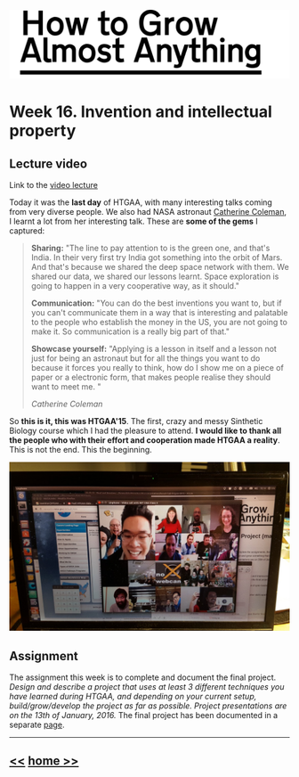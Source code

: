 ![](./img/FabLab.svg)

# Week 16. Invention and intellectual property

## Lecture video
Link to the [video lecture](https://vimeo.com/148382539)

Today it was the **last day** of HTGAA, with many interesting talks coming from very diverse people. We also had NASA astronaut [Catherine Coleman](https://en.wikipedia.org/wiki/Catherine_Coleman), I learnt a lot from her interesting talk. These are **some of the gems** I captured:

> **Sharing:** "The line to pay attention to is the green one, and that's India. In their very first try India got something into the orbit of Mars. And that's because we shared the deep space network with them. We shared our data, we shared our lessons learnt. Space exploration is going to happen in a very cooperative way, as it should."  
>
> **Communication:** "You can do the best inventions you want to, but if you can't communicate them in a way that is interesting and palatable to the people who establish the money in the US, you are not going to make it. So communication is a really big part of that."
>
> **Showcase yourself:** "Applying is a lesson in itself and a lesson not just for being an astronaut but for all the things you want to do because it forces you really to think, how do I show me on a piece of paper or a electronic form, that makes people realise they should want to meet me. "  
>  
> _Catherine Coleman_

So **this is it, this was HTGAA'15**. The first, crazy and messy Sinthetic Biology course which I had the pleasure to attend. **I would like to thank all the people who with their effort and cooperation made HTGAA a reality**. This is not the end. This the beginning.

![](./img/w16/lastpic.jpg)

## Assignment  
The assignment this week is to complete and document the final project. _Design and describe a project that uses at least 3 different techniques you have learned during HTGAA, and depending on your current setup, build/grow/develop the project as far as possible. Project presentations are on the 13th of January, 2016._ The final project has been documented in a separate [page](./final.html).

---

## [<<](./w15.html)  [  home  ](./index.html)  [  >>](./w17.html)
